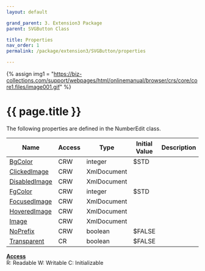 ```yaml
---
layout: default

grand_parent: 3. Extension3 Package
parent: SVGButton Class

title: Properties
nav_order: 1
permalink: /package/extension3/SVGButton/properties

---
```

{% assign img1 = "https://biz-collections.com/support/webpages/html/onlinemanual/browser/crs/core/core1.files/image001.gif" %}


# {{ page.title }}

The following properties are defined in the NumberEdit class.

|Name       | Access | Type   | Initial Value | Description |
|----------	|--------|--------|---------------|-------------|
|[BgColor](/package/extension3/SVGButton/properties/bgcolor) | CRW | integer | $STD | |
|[ClickedImage](/package/extension3/SVGButton/properties/ClickedImage) | CRW | XmlDocument |  | |
|[DisabledImage](/package/extension3/SVGButton/properties/DisabledImage) | CRW | XmlDocument |  | |
|[FgColor](/package/extension3/SVGButton/properties/fgcolor) | CRW | integer | $STD | |
|[FocusedImage](/package/extension3/SVGButton/properties/FocusedImage) | CRW | XmlDocument |  | |
|[HoveredImage](/package/extension3/SVGButton/properties/HoveredImage) | CRW | XmlDocument |  | |
|[Image](/package/extension3/SVGButton/properties/Image) | CRW | XmlDocument |  | |
|[NoPrefix](/package/extension3/SVGButton/properties/NoPrefix) | CRW | boolean | $FALSE | |
|[Transparent](/package/extension3/SVGButton/properties/Transparent) | CR | boolean | $FALSE | |

<u><b>Access</b></u><br>
R: Readable
W: Writable
C: Initializable
